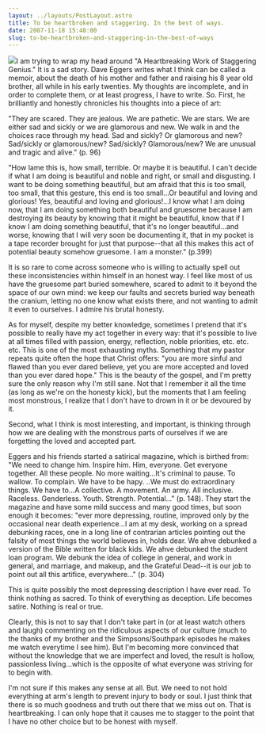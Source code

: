```yaml
---
layout: ../layouts/PostLayout.astro
title: To be heartbroken and staggering. In the best of ways.
date: 2007-11-18 15:48:00
slug: to-be-heartbroken-and-staggering-in-the-best-of-ways
---
```


[![](http://images-eu.amazon.com/images/P/0330484559.02.LZZZZZZZ.jpg)](http://images-eu.amazon.com/images/P/0330484559.02.LZZZZZZZ.jpg)I am trying to wrap my head around "A Heartbreaking Work of Staggering Genius." It is a sad story. Dave Eggers writes what I think can be called a memoir, about the death of his mother and father and raising his 8 year old brother, all while in his early twenties. My thoughts are incomplete, and in order to complete them, or at least progress, I have to write. So. First, he brilliantly and honestly chronicles his thoughts into a piece of art:  
  
"They are scared. They are jealous. We are pathetic. We are stars. We are either sad and sickly or we are glamorous and new. We walk in and the choices race through my head. Sad and sickly? Or glamorous and new? Sad/sickly or glamorous/new? Sad/sickly? Glamorous/new? We are unusual and tragic and alive." (p. 96)  
  
"How lame this is, how small, terrible. Or maybe it is beautiful. I can't decide if what I am doing is beautiful and noble and right, or small and disgusting. I want to be doing something beautiful, but am afraid that this is too small, too small, that this gesture, this end is too small...Or beautiful and loving and glorious! Yes, beautiful and loving and glorious!...I know what I am doing now, that I am doing something both beautiful and gruesome because I am destroying its beauty by knowing that it might be beautiful, know that if I know I am doing something beautiful, that it's no longer beautiful...and worse, knowing that I will very soon be documenting it, that in my pocket is a tape recorder brought for just that purpose--that all this makes this act of potential beauty somehow gruesome. I am a monster." (p.399)  
  
It is so rare to come across someone who is willing to actually spell out these inconsistencies within himself in an honest way. I feel like most of us have the gruesome part buried somewhere, scared to admit to it beyond the space of our own mind: we keep our faults and secrets buried way beneath the cranium, letting no one know what exists there, and not wanting to admit it even to ourselves. I admire his brutal honesty.  
  
As for myself, despite my better knowledge, sometimes I pretend that it's possible to really have my act together in every way: that it's possible to live at all times filled with passion, energy, reflection, noble priorities, etc. etc. etc. This is one of the most exhausting myths. Something that my pastor repeats quite often the hope that Christ offers: "you are more sinful and flawed than you ever dared believe, yet you are more accepted and loved than you ever dared hope." This is the beauty of the gospel, and I'm pretty sure the only reason why I'm still sane. Not that I remember it all the time (as long as we're on the honesty kick), but the moments that I am feeling most monstrous, I realize that I don't have to drown in it or be devoured by it.  
  
Second, what I think is most interesting, and important, is thinking through how we are dealing with the monstrous parts of ourselves if we are forgetting the loved and accepted part.  
  
Eggers and his friends started a satirical magazine, which is birthed from: "We need to change him. Inspire him. Him, everyone. Get everyone together. All these people. No more waiting...It's criminal to pause. To wallow. To complain. We have to be hapy. ..We must do extraordinary things. We have to...A collective. A movement. An army. All inclusive. Raceless. Genderless. Youth. Strength. Potential..." (p. 148). They start the magazine and have some mild success and many good times, but soon enough it becomes: "ever more depressing, routine, improved only by the occasional near death experience...I am at my desk, working on a spread debunking races, one in a long line of contrarian articles pointing out the falsity of most things the world believes in, holds dear. We ahve debunked a version of the Bible written for black kids. We ahve debunked the student loan program. We debunk the idea of college in general, and work in general, and marriage, and makeup, and the Grateful Dead--it is our job to point out all this artifice, everywhere..." (p. 304)  
  
This is quite possibly the most depressing description I have ever read. To think nothing as sacred. To think of everything as deception. Life becomes satire. Nothing is real or true.  
  
Clearly, this is not to say that I don't take part in (or at least watch others and laugh) commenting on the ridiculous aspects of our culture (much to the thanks of my brother and the Simpsons/Southpark episodes he makes me watch everytime I see him). But I'm becoming more convinced that without the knowledge that we are imperfect and loved, the result is hollow, passionless living...which is the opposite of what everyone was striving for to begin with.  
  
I'm not sure if this makes any sense at all. But. We need to not hold everything at arm's length to prevent injury to body or soul. I just think that there is so much goodness and truth out there that we miss out on. That is heartbreaking. I can only hope that it causes me to stagger to the point that I have no other choice but to be honest with myself.